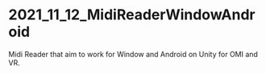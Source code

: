 # 2021_11_12_MidiReaderWindowAndroid
Midi Reader that aim to work for Window and Android on Unity for OMI and VR. 
